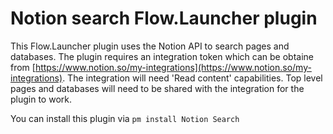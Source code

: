 # Notion search Flow.Launcher plugin

This Flow.Launcher plugin uses the Notion API to search pages and databases. The plugin requires an integration token which can be obtaine from [https://www.notion.so/my-integrations](https://www.notion.so/my-integrations). The integration will need 'Read content' capabilities. Top level pages and databases will need to be shared with the integration for the plugin to work.

You can install this plugin via `pm install Notion Search`
